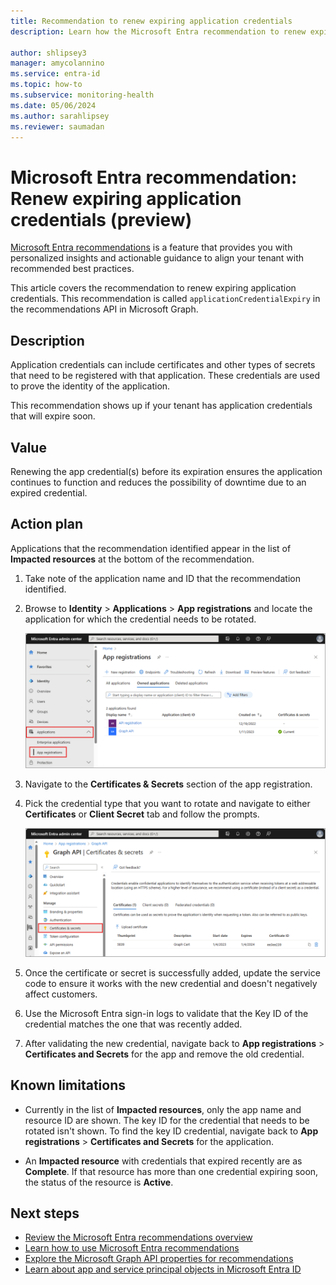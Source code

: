 ```yaml
---
title: Recommendation to renew expiring application credentials
description: Learn how the Microsoft Entra recommendation to renew expiring application credentials works and why it's important.

author: shlipsey3
manager: amycolannino
ms.service: entra-id
ms.topic: how-to
ms.subservice: monitoring-health
ms.date: 05/06/2024
ms.author: sarahlipsey
ms.reviewer: saumadan
---
```

# Microsoft Entra recommendation: Renew expiring application credentials (preview)

[Microsoft Entra recommendations](overview-recommendations.md) is a feature that provides you with personalized insights and actionable guidance to align your tenant with recommended best practices.

This article covers the recommendation to renew expiring application credentials. This recommendation is called `applicationCredentialExpiry` in the recommendations API in Microsoft Graph. 

## Description

Application credentials can include certificates and other types of secrets that need to be registered with that application. These credentials are used to prove the identity of the application.

This recommendation shows up if your tenant has application credentials that will expire soon. 

## Value 

Renewing the app credential(s) before its expiration ensures the application continues to function and reduces the possibility of downtime due to an expired credential.

## Action plan

Applications that the recommendation identified appear in the list of **Impacted resources** at the bottom of the recommendation. 

1. Take note of the application name and ID that the recommendation identified.
1. Browse to **Identity** > **Applications** > **App registrations** and locate the application for which the credential needs to be rotated.

    ![Screenshot of the Microsoft Entra app registration page.](media/recommendation-renew-expiring-application-credential/app-registrations-list.png)

1. Navigate to the **Certificates & Secrets** section of the app registration.
1. Pick the credential type that you want to rotate and navigate to either **Certificates** or **Client Secret** tab and follow the prompts.

    ![Screenshot of the Certificates and secrets section of Microsoft Entra ID.](media/recommendation-renew-expiring-application-credential/app-certificates-secrets.png)

1. Once the certificate or secret is successfully added, update the service code to ensure it works with the new credential and doesn't negatively affect customers.
1. Use the Microsoft Entra sign-in logs to validate that the Key ID of the credential matches the one that was recently added.
1. After validating the new credential, navigate back to **App registrations** > **Certificates and Secrets** for the app and remove the old credential.
 
## Known limitations

- Currently in the list of **Impacted resources**, only the app name and resource ID are shown. The key ID for the credential that needs to be rotated isn't shown. To find the key ID credential, navigate back to **App registrations** > **Certificates and Secrets** for the application. 

- An **Impacted resource** with credentials that expired recently are as **Complete**. If that resource has more than one credential expiring soon, the status of the resource is **Active**.

## Next steps

- [Review the Microsoft Entra recommendations overview](overview-recommendations.md)
- [Learn how to use Microsoft Entra recommendations](howto-use-recommendations.md)
- [Explore the Microsoft Graph API properties for recommendations](/graph/api/resources/recommendation)
- [Learn about app and service principal objects in Microsoft Entra ID](~/identity-platform/app-objects-and-service-principals.md)
